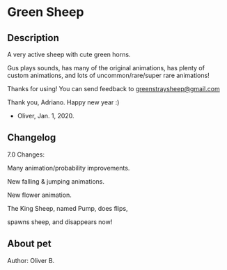 # Green Sheep

## Description
A very active sheep with cute green horns.

Gus plays sounds, has many of the original animations, has plenty of custom animations, and lots of uncommon/rare/super rare animations!

Thanks for using!
You can send feedback to
greenstraysheep@gmail.com

Thank you, Adriano.
Happy new year :)
- Oliver, Jan. 1, 2020.

## Changelog
7.0 Changes:

Many animation/probability improvements.

New falling & jumping animations.

New flower animation.

The King Sheep, named Pump, does flips,

spawns sheep, and disappears now!

## About pet
Author: Oliver B.
